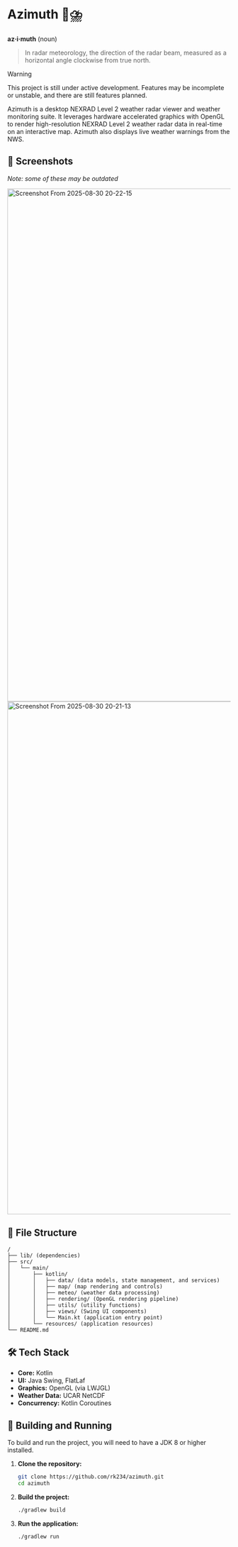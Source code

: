 # Azimuth 📡⛈️

**az·i·muth** (noun)
> In radar meteorology, the direction of the radar beam, measured as a horizontal angle clockwise from true north.

> [!WARNING]
> This project is still under active development. Features may be incomplete or unstable, and there are still features planned.


Azimuth is a desktop NEXRAD Level 2 weather radar viewer and weather monitoring suite. It leverages hardware accelerated graphics with OpenGL to render high-resolution NEXRAD Level 2 weather radar data in real-time on an interactive map. Azimuth also displays live weather warnings from the NWS.

## 📸 Screenshots

*Note: some of these may be outdated*

<img width="1920" height="1157" alt="Screenshot From 2025-08-30 20-22-15" src="https://github.com/user-attachments/assets/cf556efa-a546-4d64-983b-a38b4301300d" />
<img width="1920" height="1157" alt="Screenshot From 2025-08-30 20-21-13" src="https://github.com/user-attachments/assets/8f69fcc6-3636-4fb9-a128-3ce3b1b82418" />

## 📂 File Structure

```
/
├── lib/ (dependencies)
├── src/
│   └── main/
│       ├── kotlin/
│       │   ├── data/ (data models, state management, and services)
│       │   ├── map/ (map rendering and controls)
│       │   ├── meteo/ (weather data processing)
│       │   ├── rendering/ (OpenGL rendering pipeline)
│       │   ├── utils/ (utility functions)
│       │   ├── views/ (Swing UI components)
│       │   └── Main.kt (application entry point)
│       └── resources/ (application resources)
└── README.md
```

## 🛠️ Tech Stack

*   **Core:** Kotlin
*   **UI:** Java Swing, FlatLaf
*   **Graphics:** OpenGL (via LWJGL)
*   **Weather Data:** UCAR NetCDF
*   **Concurrency:** Kotlin Coroutines

## 🚀 Building and Running

To build and run the project, you will need to have a JDK 8 or higher installed.

1.  **Clone the repository:**
    ```bash
    git clone https://github.com/rk234/azimuth.git
    cd azimuth
    ```

2.  **Build the project:**
    ```bash
    ./gradlew build
    ```

3.  **Run the application:**
    ```bash
    ./gradlew run
    ```
